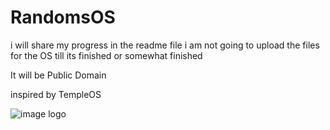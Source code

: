 # RandomsOS

i will share my progress in the readme file i am not going to upload the files for the OS till its finished or somewhat finished

It will be Public Domain

inspired by TempleOS 

![image](https://github.com/user-attachments/assets/2518c34c-861d-4b29-ac45-722a5e62fd62)
logo

